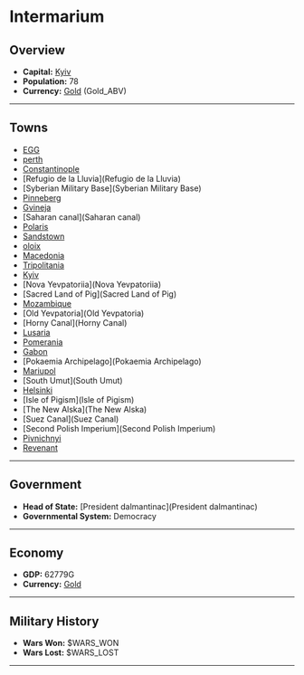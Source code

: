 # Intermarium

## Overview

- **Capital:** [Kyiv](Kyiv)
- **Population:** 78
- **Currency:** [Gold](Gold) (Gold_ABV)

---

## Towns

- [EGG](EGG)
- [perth](perth)
- [Constantinople](Constantinople)
- [Refugio de la Lluvia](Refugio de la Lluvia)
- [Syberian Military Base](Syberian Military Base)
- [Pinneberg](Pinneberg)
- [Gvineja](Gvineja)
- [Saharan canal](Saharan canal)
- [Polaris](Polaris)
- [Sandstown](Sandstown)
- [oloix](oloix)
- [Macedonia](Macedonia)
- [Tripolitania](Tripolitania)
- [Kyiv](Kyiv)
- [Nova Yevpatoriia](Nova Yevpatoriia)
- [Sacred Land of Pig](Sacred Land of Pig)
- [Mozambique](Mozambique)
- [Old Yevpatoria](Old Yevpatoria)
- [Horny Canal](Horny Canal)
- [Lusaria](Lusaria)
- [Pomerania](Pomerania)
- [Gabon](Gabon)
- [Pokaemia Archipelago](Pokaemia Archipelago)
- [Mariupol](Mariupol)
- [South Umut](South Umut)
- [Helsinki](Helsinki)
- [Isle of Pigism](Isle of Pigism)
- [The New Alska](The New Alska)
- [Suez Canal](Suez Canal)
- [Second Polish Imperium](Second Polish Imperium)
- [Pivnichnyi](Pivnichnyi)
- [Revenant](Revenant)

---

## Government

- **Head of State:** [President dalmantinac](President dalmantinac)
- **Governmental System:** Democracy

---

## Economy

- **GDP:** 62779G
- **Currency:** [Gold](Gold)

---

## Military History

- **Wars Won:** $WARS_WON
- **Wars Lost:** $WARS_LOST

---


